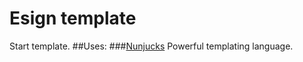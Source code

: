 Esign template
=====================

Start template.
##Uses:
###[Nunjucks](https://mozilla.github.io/nunjucks/)
Powerful templating language.
